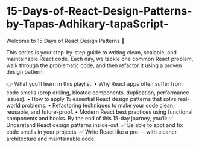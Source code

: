 # 15-Days-of-React-Design-Patterns-by-Tapas-Adhikary-tapaScript-

Welcome to 15 Days of React Design Patterns 🎉

This series is your step-by-step guide to writing clean, scalable, and maintainable React code. Each day, we tackle one common React problem, walk through the problematic code, and then refactor it using a proven design pattern.

👉 What you’ll learn in this playlist:
	•	Why React apps often suffer from code smells (prop drilling, bloated components, duplication, performance issues).
	•	How to apply 15 essential React design patterns that solve real-world problems.
	•	Refactoring techniques to make your code clean, reusable, and future-proof.
	•	Modern React best practices using functional components and hooks.
By the end of this 15-day journey, you’ll:
✅ Understand React design patterns inside-out.
✅ Be able to spot and fix code smells in your projects.
✅ Write React like a pro — with cleaner architecture and maintainable code.
